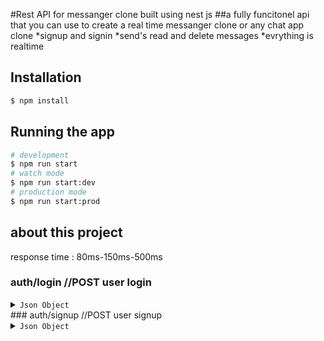 #Rest API for messanger clone built using nest js 
##a fully funcitonel api that you can use to create a real time messanger clone or any chat app clone 
*signup and signin
*send's read and delete messages
*evrything is realtime

## Installation
```bash
$ npm install
```
## Running the app
```bash
# development
$ npm run start
# watch mode
$ npm run start:dev
# production mode
$ npm run start:prod
```
## about this project
response time : 80ms-150ms-500ms

### auth/login  //POST user login
<details>
<summary><code>Json Object</code></summary>
```json
{
    login : {
    Username: string;
    Password: string // min length 8
    }
}
</details>
### auth/signup  //POST user signup
<details>
<summary><code>Json Object</code></summary>
```tsx
Signup : {
    Name : string ;
    Username: string;
    Password: string
    }
```
</details>